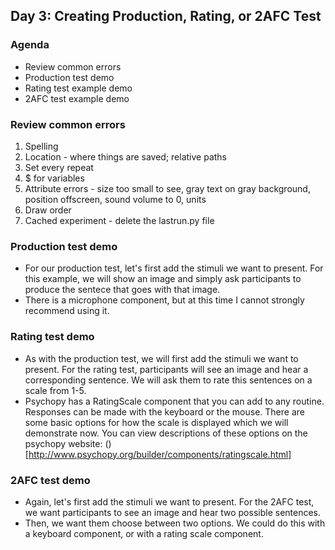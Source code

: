 ## Day 3: Creating Production, Rating, or 2AFC Test

### Agenda
- Review common errors
- Production test demo
- Rating test example demo
- 2AFC test example demo

### Review common errors
1. Spelling
2. Location - where things are saved; relative paths
3. Set every repeat
4. $ for variables
5. Attribute errors - size too small to see, gray text on gray background, position offscreen, sound volume to 0, units
6. Draw order
7. Cached experiment - delete the lastrun.py file


### Production test demo
- For our production test, let's first add the stimuli we want to present.  For this example, we will show an image and simply ask participants to produce the sentece that goes with that image.  
- There is a microphone component, but at this time I cannot strongly recommend using it.

### Rating test demo
- As with the production test, we will first add the stimuli we want to present.  For the rating test, participants will see an image and hear a corresponding sentence.  We will ask them to rate this sentences on a scale from 1-5.
- Psychopy has a RatingScale component that you can add to any routine.  Responses can be made with the keyboard or the mouse.  There are some basic options for how the scale is displayed which we will demonstrate now.  You can view descriptions of these options on the psychopy website: ()[http://www.psychopy.org/builder/components/ratingscale.html]


### 2AFC test demo
- Again, let's first add the stimuli we want to present.  For the 2AFC test, we want participants to see an image and hear two possible sentences.
- Then, we want them choose between two options.  We could do this with a keyboard component, or with a rating scale component.  
